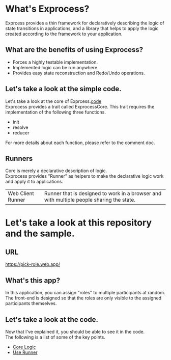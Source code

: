 # What's Exprocess?
Exprcess provides a thin framework for declaratively describing the logic of state transitions in applications, and a library that helps to apply the logic created according to the framework to your application.

## What are the benefits of using Exprocess?
- Forces a highly testable implementation.
- Implemented logic can be run anywhere.
- Provides easy state reconstruction and Redo/Undo operations.

## Let's take a look at the simple code.
Let's take a look at the core of Exprcess.[code](/core.rs)  
Exprocess provides a trait called ExprocessCore. This trait requires the implementation of the following three functions.  
- init
- resolve
- reducer

For more details about each function, please refer to the comment doc.  

## Runners
Core is merely a declarative description of logic.  
Exprocess provides "Runner" as helpers to make the declarative logic work and apply it to applications.  

|||
|---|---|
| Web Client Runner | Runner that is designed to work in a browser and with multiple people sharing the state. |

# Let's take a look at this repository and the sample.
## URL
https://pick-role.web.app/
## What's this app?
In this application, you can assign "roles" to multiple participants at random.
The front-end is designed so that the roles are only visible to the assigned participants themselves.

## Let's take a look at the code.
Now that I've explained it, you should be able to see it in the code.  
The following is a list of some of the key points.
- [Core Logic](https://github.com/itskihaga/exprocess-rust-sample/blob/purge-exprocess/src/domain/state.rs)
- [Use Runner](https://github.com/itskihaga/exprocess-rust-sample/blob/purge-exprocess/src/containers/main.rs)


